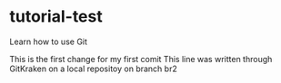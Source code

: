 # tutorial-test
Learn how to use Git

This is the first change for my first comit
This line was written through GitKraken on a local repositoy on branch br2
